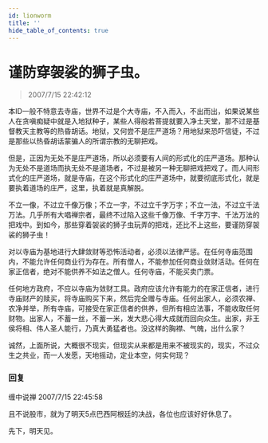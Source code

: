```yaml
---
id: lionworm
title: ''
hide_table_of_contents: true
---
```


# 谨防穿袈裟的狮子虫。

> 2007/7/15 22:42:12

本ID一般不特意去寺庙，世界不过是个大寺庙，不入而入，不出而出，如果说某些人在贪嗔痴疑中就是入地狱种子，某些人得般若菩提就要入净土天堂，那不过是基督教天主教等的热昏胡话。地狱，又何尝不是庄严道场？用地狱来恐吓信徒，不过是那些以热昏胡话蒙骗人的所谓宗教的无聊把戏。
 
但是，正因为无处不是庄严道场，所以必须要有人间的形式化的庄严道场。那种认为无处不是道场而执无处不是道场者，不过是被另一种无聊把戏把戏了。而人间形式化的庄严道场，就是寺庙，在这个形式化的庄严道场中，就要彻底形式化，就是要执着道场的庄严，这里，执着就是真解脱。
 
不立一像，不过立千像万像；不立一字，不过立千字万字；不立一法，不过立千法万法。几乎所有大唱禅宗者，最终不过陷入这些千像万像、千字万字、千法万法的把戏中。到如今，那些穿着袈裟的狮子虫玩弄的把戏，还比不上这些，要谨防穿袈裟的狮子虫！
 
对以寺庙为基地进行大肆敛财等恐怖活动者，必须以法律严惩。在任何寺庙范围内，不能允许任何商业行为存在。所有僧人，不能参加任何商业敛财活动。任何在家正信者，绝对不能供养不如法之僧人。任何寺庙，不能买卖门票。
 
任何地方政府，不应以寺庙为敛财工具。政府应该允许有能力的在家正信者，进行寺庙财产的赎买，将寺庙购买下来，然后完全赠与寺庙。任何出家人，必须农禅、农净并举，所有寺庙，可接受在家正信者的供养，但所有相应法事，不能收取任何财物。出家人，不蓄一丝，不蓄一米，发大悲心得大成就而回向众生。出家，非王侯将相、伟人圣人能行，乃真大勇猛者也。没这样的胸襟、气魄，出什么家？
 
诚然，上面所说，大概很不现实，但现实从来都是用来不被现实的，现实，不过众生之共业，而一人发愿，天地摇动，定业本空，何实何现？


### 回复

<div class='blog-comment'>
<span class='blog-comment-chan'>缠中说禅</span> 2007/7/15 22:45:58<br/>

且不说股市，就为了明天5点巴西阿根廷的决战，各位也应该好好休息了。

先下，明天见。
</div>